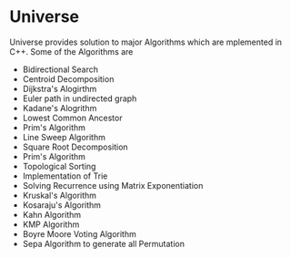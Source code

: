 # Universe
Universe provides solution to major Algorithms which are mplemented in C++. 
Some of the Algorithms are
<ul>
  <li> Bidirectional Search </li>
  <li> Centroid Decomposition </li>
  <li> Dijkstra's Alogirthm </li>
  <li> Euler path in undirected graph </li>
  <li> Kadane's Alogrithm </li>
  <li> Lowest Common Ancestor </li>
  <li> Prim's Algorithm </li>
  <li> Line Sweep Algorithm </li>
  <li> Square Root Decomposition </li>
  <li> Prim's Algorithm </li>
  <li> Topological Sorting </li>
  <li> Implementation of Trie </li>
  <li> Solving Recurrence using Matrix Exponentiation </li>
  <li> Kruskal's Algorithm </li>
  <li> Kosaraju's Algorithm </li>
  <li> Kahn Algorithm </li>
  <li> KMP Algorithm </li>
  <li> Boyre Moore Voting Algorithm </li>
  <li> Sepa Algorithm to generate all Permutation </li>
</ul>
